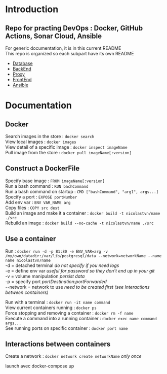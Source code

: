 # Introduction
## Repo for practing DevOps : Docker, GitHub Actions, Sonar Cloud, Ansible    
For generic documentation, it is in this current README    
This repo is organized so each subpart have its own README   
- [Database](database/README.md)
- [BackEnd](backend/README.md)
- [Proxy](httpd/README.md)
- [FrontEnd](front/README.md)
- [Ansible](ansible/README.md)    
# Documentation
## Docker
Search images in the store :
``docker search``   
View local images :
``docker images``   
View detail of a specific image :
``docker inspect imageName``   
Pull image from the store : 
``docker pull imageName[:version]``   
## Construct a DockerFile 
Specify base image : ``FROM imageName[:version]``   
Run a bash command : ``RUN bachCommand``   
Run a bash command on startup : ``CMD ["bashCommand", "arg1", args...]``   
Specify a port : ``EXPOSE portNumber``   
Add env var : ``ENV VAR_NAME arg``   
Copy files : ``COPY src dest``   
Build an image and make it a container : ``docker build -t nicolastvn/name ./src``     
Rebuild an image : ``docker build --no-cache -t nicolastvn/name ./src``   
## Use a container
Run : ``docker run -d -p 81:80 -e ENV_VAR=arg -v /my/own/datadir:/var/lib/postgresql/data --network=networkName --name name nicolastvn/name``   
-d = detached terminal *do not specify if you need logs*   
-e = define env var *useful for password so they don't end up in your git*   
-v = volume manipulation *persist data*   
-p = specify port *portDestination:portForwarded*   
--network = network to use *need to be created first (see Interactions between containers)*   

Run with a terminal : ``docker run -it name command``   
View current containers running : ``docker ps``   
Force stopping and removing a container : ``docker rm -f name``   
Execute a command into a running container : ``docker exec name command args...``    
See running ports on specific container : ``docker port name``       

## Interactions between containers 
Create a network  : ``docker network create networkName`` *only once*


launch avec docker-compose up